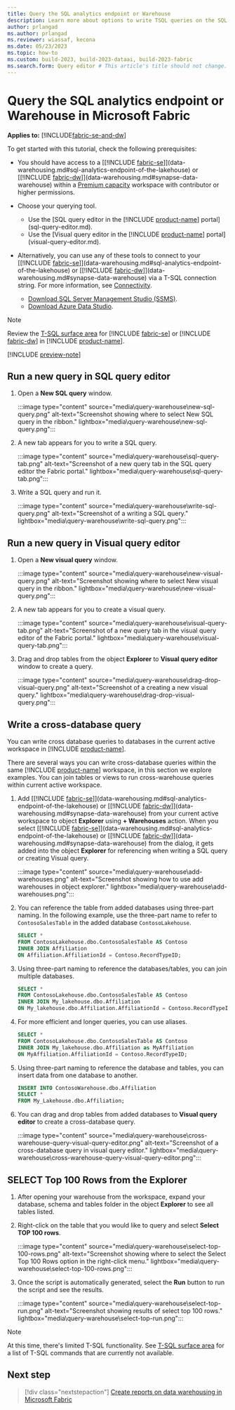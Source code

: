 ```yaml
---
title: Query the SQL analytics endpoint or Warehouse
description: Learn more about options to write TSQL queries on the SQL analytics endpoint or Warehouse in Microsoft Fabric.
author: prlangad
ms.author: prlangad
ms.reviewer: wiassaf, kecona
ms.date: 05/23/2023
ms.topic: how-to
ms.custom: build-2023, build-2023-dataai, build-2023-fabric
ms.search.form: Query editor # This article's title should not change. If so, contact engineering.
---
```

# Query the SQL analytics endpoint or Warehouse in Microsoft Fabric

**Applies to:** [!INCLUDE[fabric-se-and-dw](includes/applies-to-version/fabric-se-and-dw.md)]

To get started with this tutorial, check the following prerequisites:

- You should have access to a [[!INCLUDE [fabric-se](includes/fabric-se.md)]](data-warehousing.md#sql-analytics-endpoint-of-the-lakehouse) or [[!INCLUDE [fabric-dw](includes/fabric-dw.md)]](data-warehousing.md#synapse-data-warehouse) within a [Premium capacity](/power-bi/enterprise/service-premium-what-is) workspace with contributor or higher permissions.
- Choose your querying tool.
    - Use the [SQL query editor in the [!INCLUDE [product-name](../includes/product-name.md)] portal](sql-query-editor.md).
    - Use the [Visual query editor in the [!INCLUDE [product-name](../includes/product-name.md)] portal](visual-query-editor.md).

- Alternatively, you can use any of these tools to connect to your [[!INCLUDE [fabric-se](includes/fabric-se.md)]](data-warehousing.md#sql-analytics-endpoint-of-the-lakehouse) or [[!INCLUDE [fabric-dw](includes/fabric-dw.md)]](data-warehousing.md#synapse-data-warehouse) via a T-SQL connection string. For more information, see [Connectivity](connectivity.md).
    - [Download SQL Server Management Studio (SSMS)](/sql/ssms/download-sql-server-management-studio-ssms).
    - [Download Azure Data Studio](https://aka.ms/azuredatastudio).

> [!NOTE]
> Review the [T-SQL surface area](tsql-surface-area.md) for [!INCLUDE [fabric-se](includes/fabric-se.md)] or [!INCLUDE [fabric-dw](includes/fabric-dw.md)] in [!INCLUDE [product-name](../includes/product-name.md)].

[!INCLUDE [preview-note](../includes/preview-note.md)]

## Run a new query in SQL query editor

1. Open a **New SQL query** window. 

   :::image type="content" source="media\query-warehouse\new-sql-query.png" alt-text="Screenshot showing where to select New SQL query in the ribbon." lightbox="media\query-warehouse\new-sql-query.png":::

1. A new tab appears for you to write a SQL query.

   :::image type="content" source="media\query-warehouse\sql-query-tab.png" alt-text="Screenshot of a new query tab in the SQL query editor the Fabric portal." lightbox="media\query-warehouse\sql-query-tab.png":::

1. Write a SQL query and run it.

   :::image type="content" source="media\query-warehouse\write-sql-query.png" alt-text="Screenshot of a writing a SQL query." lightbox="media\query-warehouse\write-sql-query.png":::

## Run a new query in Visual query editor

1. Open a **New visual query** window.

   :::image type="content" source="media\query-warehouse\new-visual-query.png" alt-text="Screenshot showing where to select New visual query in the ribbon." lightbox="media\query-warehouse\new-visual-query.png":::

1. A new tab appears for you to create a visual query.

   :::image type="content" source="media\query-warehouse\visual-query-tab.png" alt-text="Screenshot of a new query tab in the visual query editor of the Fabric portal." lightbox="media\query-warehouse\visual-query-tab.png":::

1. Drag and drop tables from the object **Explorer** to **Visual query editor** window to create a query.

   :::image type="content" source="media\query-warehouse\drag-drop-visual-query.png" alt-text="Screenshot of a creating a new visual query." lightbox="media\query-warehouse\drag-drop-visual-query.png":::

## Write a cross-database query

You can write cross database queries to databases in the current active workspace in [!INCLUDE [product-name](../includes/product-name.md)].

There are several ways you can write cross-database queries within the same [!INCLUDE [product-name](../includes/product-name.md)] workspace, in this section we explore examples. You can join tables or views to run cross-warehouse queries within current active workspace.  

1. Add [[!INCLUDE [fabric-se](includes/fabric-se.md)]](data-warehousing.md#sql-analytics-endpoint-of-the-lakehouse) or [[!INCLUDE [fabric-dw](includes/fabric-dw.md)]](data-warehousing.md#synapse-data-warehouse) from your current active workspace to object **Explorer** using **+ Warehouses** action. When you select [[!INCLUDE [fabric-se](includes/fabric-se.md)]](data-warehousing.md#sql-analytics-endpoint-of-the-lakehouse) or [[!INCLUDE [fabric-dw](includes/fabric-dw.md)]](data-warehousing.md#synapse-data-warehouse) from the dialog, it gets added into the object **Explorer** for referencing when writing a SQL query or creating Visual query.

   :::image type="content" source="media\query-warehouse\add-warehouses.png" alt-text="Screenshot showing how to use add warehouses in object explorer." lightbox="media\query-warehouse\add-warehouses.png":::

1. You can reference the table from added databases using three-part naming. In the following example, use the three-part name to refer to `ContosoSalesTable` in the added database `ContosoLakehouse`.

   ```sql
   SELECT * 
   FROM ContosoLakehouse.dbo.ContosoSalesTable AS Contoso
   INNER JOIN Affiliation
   ON Affiliation.AffiliationId = Contoso.RecordTypeID;
   ```

1. Using three-part naming to reference the databases/tables, you can join multiple databases.

   ```sql
   SELECT * 
   FROM ContosoLakehouse.dbo.ContosoSalesTable AS Contoso
   INNER JOIN My_lakehouse.dbo.Affiliation
   ON My_lakehouse.dbo.Affiliation.AffiliationId = Contoso.RecordTypeID;
   ```

1. For more efficient and longer queries, you can use aliases.

   ```sql
   SELECT * 
   FROM ContosoLakehouse.dbo.ContosoSalesTable AS Contoso
   INNER JOIN My_lakehouse.dbo.Affiliation as MyAffiliation
   ON MyAffiliation.AffiliationId = Contoso.RecordTypeID;
   ```

1. Using three-part naming to reference the database and tables, you can insert data from one database to another.

   ```sql
   INSERT INTO ContosoWarehouse.dbo.Affiliation
   SELECT * 
   FROM My_Lakehouse.dbo.Affiliation;
   ```

1. You can drag and drop tables from added databases to **Visual query editor** to create a cross-database query.

   :::image type="content" source="media\query-warehouse\cross-warehouse-query-visual-query-editor.png" alt-text="Screenshot of a cross-database query in visual query editor." lightbox="media\query-warehouse\cross-warehouse-query-visual-query-editor.png":::

## SELECT Top 100 Rows from the Explorer

1. After opening your warehouse from the workspace, expand your database, schema and tables folder in the object **Explorer** to see all tables listed.

1. Right-click on the table that you would like to query and select **Select TOP 100 rows**.

   :::image type="content" source="media\query-warehouse\select-top-100-rows.png" alt-text="Screenshot showing where to select the Select Top 100 Rows option in the right-click menu." lightbox="media\query-warehouse\select-top-100-rows.png":::

1. Once the script is automatically generated, select the **Run** button to run the script and see the results.

   :::image type="content" source="media\query-warehouse\select-top-run.png" alt-text="Screenshot showing results of select top 100 rows." lightbox="media\query-warehouse\select-top-run.png":::

> [!NOTE]
> At this time, there's limited T-SQL functionality. See [T-SQL surface area](tsql-surface-area.md) for a list of T-SQL commands that are currently not available.

## Next step

> [!div class="nextstepaction"]
> [Create reports on data warehousing in Microsoft Fabric](create-reports.md)
